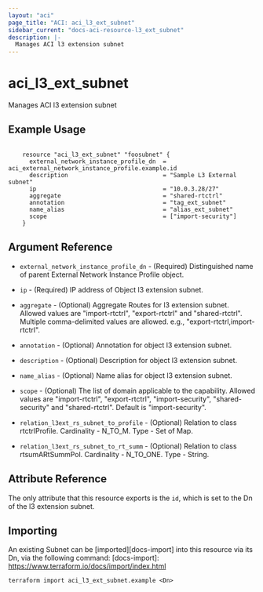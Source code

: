 ```yaml
---
layout: "aci"
page_title: "ACI: aci_l3_ext_subnet"
sidebar_current: "docs-aci-resource-l3_ext_subnet"
description: |-
  Manages ACI l3 extension subnet
---
```


# aci_l3_ext_subnet

Manages ACI l3 extension subnet

## Example Usage

```hcl

	resource "aci_l3_ext_subnet" "foosubnet" {
	  external_network_instance_profile_dn  = aci_external_network_instance_profile.example.id
	  description                           = "Sample L3 External subnet"
	  ip                                    = "10.0.3.28/27"
	  aggregate                             = "shared-rtctrl"
	  annotation                            = "tag_ext_subnet"
	  name_alias                            = "alias_ext_subnet"
	  scope                                 = ["import-security"]
	}

```

## Argument Reference

- `external_network_instance_profile_dn` - (Required) Distinguished name of parent External Network Instance Profile object.
- `ip` - (Required) IP address of Object l3 extension subnet.
- `aggregate` - (Optional) Aggregate Routes for l3 extension subnet. Allowed values are "import-rtctrl", "export-rtctrl" and "shared-rtctrl". Multiple comma-delimited values are allowed. e.g., "export-rtctrl,import-rtctrl". 
- `annotation` - (Optional) Annotation for object l3 extension subnet.
- `description` - (Optional) Description for object l3 extension subnet.
- `name_alias` - (Optional) Name alias for object l3 extension subnet.
- `scope` - (Optional) The list of domain applicable to the capability. Allowed values are "import-rtctrl", "export-rtctrl", "import-security", "shared-security" and "shared-rtctrl". Default is "import-security".

- `relation_l3ext_rs_subnet_to_profile` - (Optional) Relation to class rtctrlProfile. Cardinality - N_TO_M. Type - Set of Map.
- `relation_l3ext_rs_subnet_to_rt_summ` - (Optional) Relation to class rtsumARtSummPol. Cardinality - N_TO_ONE. Type - String.

## Attribute Reference

The only attribute that this resource exports is the `id`, which is set to the
Dn of the l3 extension subnet.

## Importing

An existing Subnet can be [imported][docs-import] into this resource via its Dn, via the following command:
[docs-import]: https://www.terraform.io/docs/import/index.html

```
terraform import aci_l3_ext_subnet.example <Dn>
```
